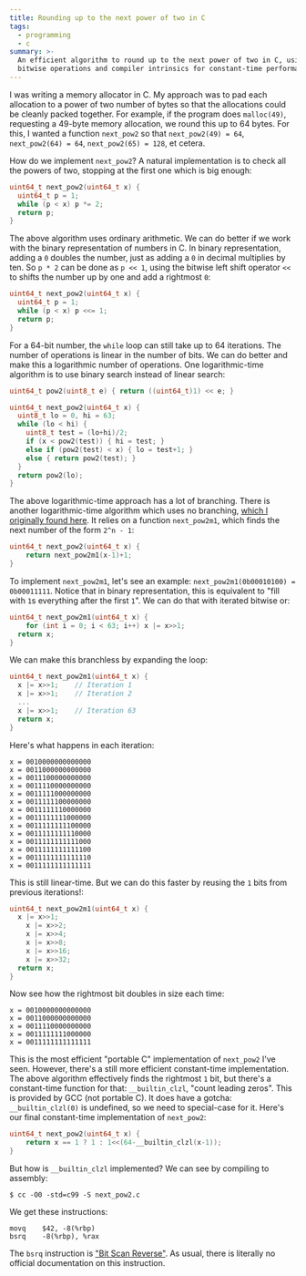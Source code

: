 ```yaml
---
title: Rounding up to the next power of two in C
tags:
  - programming
  - c
summary: >-
  An efficient algorithm to round up to the next power of two in C, using
  bitwise operations and compiler intrinsics for constant-time performance.
---
```


I was writing a memory allocator in C.
My approach was to pad each allocation to a power of two number of bytes
so that the allocations could be cleanly packed together.
For example, if the program does `malloc(49)`,
requesting a 49-byte memory allocation,
we round this up to 64 bytes.
For this,
I wanted a function `next_pow2`
so that `next_pow2(49) = 64`,
`next_pow2(64) = 64`,
`next_pow2(65) = 128`,
et cetera.

How do we implement `next_pow2`?
A natural implementation is to check all the powers of two,
stopping at the first one which is big enough:

```c
uint64_t next_pow2(uint64_t x) {
  uint64_t p = 1;
  while (p < x) p *= 2;
  return p;
}
```

The above algorithm uses ordinary arithmetic.
We can do better if we work with the binary representation of numbers in C.
In binary representation, adding a `0` doubles the number,
just as adding a `0` in decimal multiplies by ten.
So `p * 2` can be done as `p << 1`,
using the bitwise left shift operator `<<`
to shifts the number up by one and add a rightmost `0`:

```c
uint64_t next_pow2(uint64_t x) {
  uint64_t p = 1;
  while (p < x) p <<= 1;
  return p;
}
```

For a 64-bit number,
the `while` loop can still take up to 64 iterations.
The number of operations is linear in the number of bits.
We can do better and make this a logarithmic number of operations.
One logarithmic-time algorithm is
to use binary search instead of linear search:

```c
uint64_t pow2(uint8_t e) { return ((uint64_t)1) << e; }

uint64_t next_pow2(uint64_t x) {
  uint8_t lo = 0, hi = 63;
  while (lo < hi) {
    uint8_t test = (lo+hi)/2;
    if (x < pow2(test)) { hi = test; }
    else if (pow2(test) < x) { lo = test+1; }
    else { return pow2(test); }
  }
  return pow2(lo);
}
```

The above logarithmic-time approach has a lot of branching.
There is another logarithmic-time algorithm which uses no branching,
[which I originally found here](https://graphics.stanford.edu/~seander/bithacks.html#RoundUpPowerOf2).
It relies on a function `next_pow2m1`,
which finds the next number of the form `2^n - 1`:

```c
uint64_t next_pow2(uint64_t x) {
	return next_pow2m1(x-1)+1;
}
```

To implement `next_pow2m1`, let's see an example:
`next_pow2m1(0b00010100) = 0b00011111`.
Notice that in binary representation,
this is equivalent to "fill with `1`s everything after the first `1`".
We can do that with iterated bitwise or:

```c
uint64_t next_pow2m1(uint64_t x) {
	for (int i = 0; i < 63; i++) x |= x>>1;
  return x;
}
```

We can make this branchless by expanding the loop:

```c
uint64_t next_pow2m1(uint64_t x) {
  x |= x>>1;    // Iteration 1
  x |= x>>1;    // Iteration 2
  ...
  x |= x>>1;    // Iteration 63
  return x;
}
```

Here's what happens in each iteration:

```
x = 0010000000000000
x = 0011000000000000
x = 0011100000000000
x = 0011110000000000
x = 0011111000000000
x = 0011111100000000
x = 0011111110000000
x = 0011111111000000
x = 0011111111100000
x = 0011111111110000
x = 0011111111111000
x = 0011111111111100
x = 0011111111111110
x = 0011111111111111
```

This is still linear-time.
But we can do this faster by reusing the `1` bits from previous iterations!:

```c
uint64_t next_pow2m1(uint64_t x) {
  x |= x>>1;
	x |= x>>2;
	x |= x>>4;
	x |= x>>8;
	x |= x>>16;
	x |= x>>32;
  return x;
}
```

Now see how the rightmost bit doubles in size each time:

```
x = 0010000000000000
x = 0011000000000000
x = 0011110000000000
x = 0011111111000000
x = 0011111111111111
```

This is the most efficient "portable C" implementation of `next_pow2` I've seen.
However, there's a still more efficient constant-time implementation.
The above algorithm effectively finds the rightmost `1` bit,
but there's a constant-time function for that:
`__builtin_clzl`, "count leading zeros".
This is provided by GCC (not portable C).
It does have a gotcha:
`__builtin_clzl(0)` is undefined,
so we need to special-case for it.
Here's our final constant-time implementation of `next_pow2`:

```c
uint64_t next_pow2(uint64_t x) {
	return x == 1 ? 1 : 1<<(64-__builtin_clzl(x-1));
}
```

But how is `__builtin_clzl` implemented?
We can see by compiling to assembly:

```console
$ cc -O0 -std=c99 -S next_pow2.c
```

We get these instructions:

```gas
movq	$42, -8(%rbp)
bsrq	-8(%rbp), %rax
```

The `bsrq` instruction is ["Bit Scan Reverse"](https://c9x.me/x86/html/file_module_x86_id_20.html).
As usual, there is literally no official documentation on this instruction.
